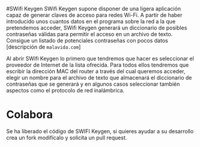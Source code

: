 #SWifi Keygen
SWifi Keygen supone disponer de una ligera aplicación capaz de generar claves de acceso para redes Wi-Fi. A partir de haber introducido unos cuantos datos en el programa sobre la red a la que pretendemos acceder, SWifi Keygen generará un diccionario de posibles contraseñas válidas para permitir el acceso en un archivo de texto.
Consigue un listado de potenciales contraseñas con pocos datos [descripción de `malavida.com`]

Al abrir SWifi Keygen lo primero que tendremos que hacer es seleccionar el proveedor de Internet de la lista ofrecida. Para todos ellos tendremos que escribir la dirección MAC del router a través del cual queremos acceder, elegir un nombre para el archivo de texto que almacenará el diccionario de contraseñas que se generará y en algunos casos seleccionar también aspectos como el protocolo de red inalámbrica.

# Colabora

Se ha liberado el código de SWIFI Keygen, si quieres ayudar a su desarrollo crea un fork modifícalo y solicita un pull request. 
